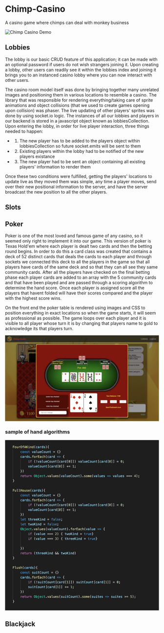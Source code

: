 # Chimp-Casino
A casino game where chimps can deal with monkey business

![Chimp Casino Demo](demos/chimps-casino.gif)


## Lobbies

The lobby is our basic CRUD feature of this application; it can be made with an optional password if users do not wish strangers joining it. Upon creating a lobby, other users can readily see it within the lobbies index and joining it brings you to an instanced casino lobby where you can now interact with other users. 


The casino room model itself was done by bringing together many unrelated images and positioning them in various locations to resemble a casino. The library that was responsible for rendering everything/taking care of sprite animations and object collisions (that we used to create games opening upon collision) was phaser. The live updating of other players' sprites was done by using socket.io logic. The instances of all our lobbies and players in our backend is stored in a javascript object known as lobbiesCollection. Upon entering the lobby, in order for live player interaction, three things needed to happen: 

* 1. The new player has to be added to the players object within lobbiesCollection so future socket.emits will be sent to them
* 2. Existing players within the lobby had to be notified of the new players existance
* 3. The new player had to be sent an object containing all existing players' information to render them

Once these two conditions were fulfilled, getting the players' locations to update live as they moved them was simple, any time a player moves, send over their new positional information to the server, and have the server broadcast the new position to all the other players.

## Slots

## Poker
Poker is one of the most loved and famous game of any casino, so it seemed only right to implement it into our game.
This version of poker is Texas Hold'em where each player is dealt two cards and then the betting round begins. In order to do this
a card class was created that contains a deck of 52 distinct cards that deals the cards to each player and through sockets we connected  this deck to all the players in the game so that all players have cards of the same deck and so that they can all see they same community cards. After all the players have checked on the final betting phase each player cards are added to an array with the 5 community cards and that have been played and are passed through a scoring algorithm to determine the hand score.
Once each player is assigned score all the players that havent folded will have their scores compared and the player with the highest score wins.

On the front end the poker table is rendered using images and CSS to position everything in exact locations so when the game starts, it will seem as professional as possible. The game loops over each player and it is visible to all player whose turn it is by changing that players name to gold to acknowledge its that players turn.

![PokerDemo](https://github.com/samisherif95/Chimp-Casino/blob/master/frontend/public/pokerDemo.png)

### sample of hand algorithms
![PokerDemo](https://github.com/samisherif95/Chimp-Casino/blob/master/frontend/public/pokerCodeaSample.png)

## Blackjack

